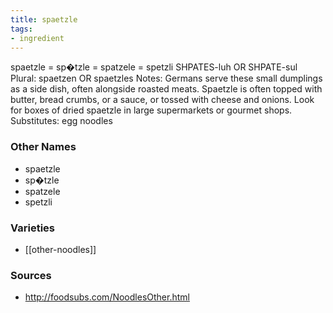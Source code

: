 ```yaml
---
title: spaetzle
tags:
- ingredient
---
```

spaetzle = sp�tzle = spatzele = spetzli SHPATES-luh OR SHPATE-sul Plural: spaetzen OR spaetzles Notes: Germans serve these small dumplings as a side dish, often alongside roasted meats. Spaetzle is often topped with butter, bread crumbs, or a sauce, or tossed with cheese and onions. Look for boxes of dried spaetzle in large supermarkets or gourmet shops. Substitutes: egg noodles

### Other Names

* spaetzle
* sp�tzle
* spatzele
* spetzli

### Varieties

* [[other-noodles]]

### Sources
* http://foodsubs.com/NoodlesOther.html
